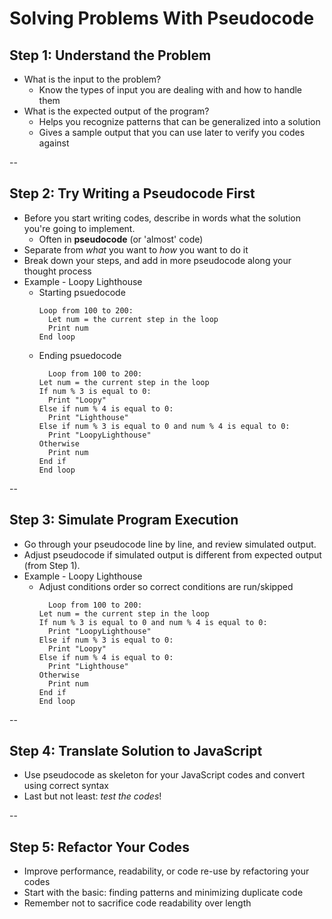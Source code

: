 # Solving Problems With Pseudocode

## Step 1: Understand the Problem
* What is the input  to  the problem?
  * Know the types of input you are dealing with and how to handle them
* What is the expected output of the program?
  * Helps you recognize patterns that can be generalized into a solution
  * Gives a sample output that you can use later to verify you codes against

--

## Step 2: Try Writing a Pseudocode First
* Before you start writing codes, describe in words what the solution you're going to implement.
  * Often in **pseudocode** (or 'almost' code)
* Separate from *what* you want to *how* you want to do it
* Break down your steps, and add in more pseudocode along your thought process
* Example - Loopy Lighthouse
  * Starting psuedocode
    ```
    Loop from 100 to 200:
      Let num = the current step in the loop
      Print num
    End loop
    ```
  * Ending psuedocode
    ```
      Loop from 100 to 200:
    Let num = the current step in the loop
    If num % 3 is equal to 0:
      Print "Loopy"
    Else if num % 4 is equal to 0:
      Print "Lighthouse"
    Else if num % 3 is equal to 0 and num % 4 is equal to 0:
      Print "LoopyLighthouse"
    Otherwise
      Print num
    End if
    End loop
    ```
--
## Step 3: Simulate Program Execution
* Go through your pseudocode line by line, and review simulated output.
* Adjust pseudocode if simulated output is different from expected output (from Step 1).
* Example - Loopy Lighthouse
  * Adjust conditions order so correct conditions are run/skipped
    ```
      Loop from 100 to 200:
    Let num = the current step in the loop
    If num % 3 is equal to 0 and num % 4 is equal to 0:
      Print "LoopyLighthouse"
    Else if num % 3 is equal to 0:
      Print "Loopy"
    Else if num % 4 is equal to 0:
      Print "Lighthouse"
    Otherwise
      Print num
    End if
    End loop
    ```

--
## Step 4: Translate Solution to JavaScript
* Use pseudocode as skeleton for your JavaScript codes and convert using correct syntax
* Last but not least: *test the codes*!

--

## Step 5: Refactor Your Codes
* Improve performance, readability, or code re-use by refactoring your codes
* Start with the basic: finding patterns and minimizing duplicate code
* Remember not to sacrifice code readability over length